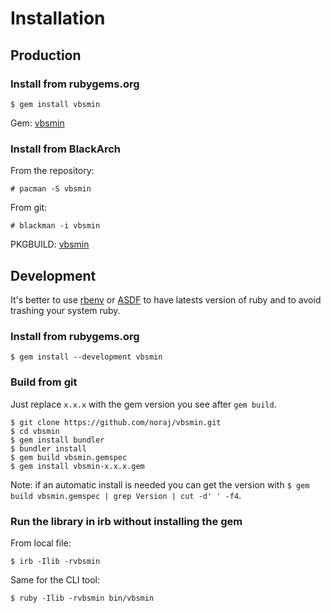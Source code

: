 # Installation

## Production

### Install from rubygems.org

```
$ gem install vbsmin
```

Gem: [vbsmin](https://rubygems.org/gems/vbsmin)

### Install from BlackArch

From the repository:

```
# pacman -S vbsmin
```

From git:

```
# blackman -i vbsmin
```

PKGBUILD: [vbsmin](https://github.com/BlackArch/blackarch/blob/master/packages/vbsmin/PKGBUILD)

## Development

It's better to use [rbenv](https://github.com/rbenv/rbenv) or [ASDF](https://asdf-vm.com/) to have latests version of ruby and to avoid trashing your system ruby.

### Install from rubygems.org

```
$ gem install --development vbsmin
```

### Build from git

Just replace `x.x.x` with the gem version you see after `gem build`.

```
$ git clone https://github.com/noraj/vbsmin.git
$ cd vbsmin
$ gem install bundler
$ bundler install
$ gem build vbsmin.gemspec
$ gem install vbsmin-x.x.x.gem
```

Note: if an automatic install is needed you can get the version with `$ gem build vbsmin.gemspec | grep Version | cut -d' ' -f4`.

### Run the library in irb without installing the gem

From local file:

```
$ irb -Ilib -rvbsmin
```

Same for the CLI tool:

```
$ ruby -Ilib -rvbsmin bin/vbsmin
```
